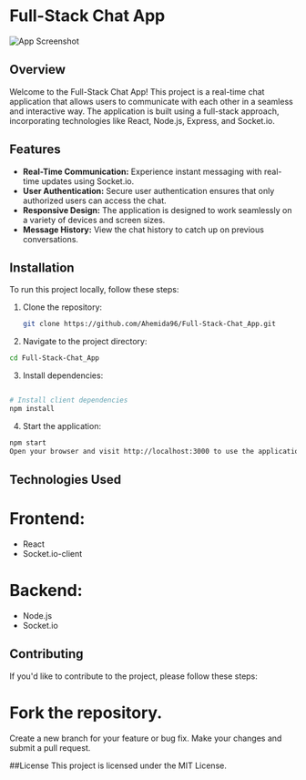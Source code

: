 # Full-Stack Chat App

![App Screenshot](screenshot.png)

## Overview

Welcome to the Full-Stack Chat App! This project is a real-time chat application that allows users to communicate with each other in a seamless and interactive way. The application is built using a full-stack approach, incorporating technologies like React, Node.js, Express, and Socket.io.

## Features

- **Real-Time Communication:** Experience instant messaging with real-time updates using Socket.io.
- **User Authentication:** Secure user authentication ensures that only authorized users can access the chat.
- **Responsive Design:** The application is designed to work seamlessly on a variety of devices and screen sizes.
- **Message History:** View the chat history to catch up on previous conversations.

## Installation

To run this project locally, follow these steps:

1. Clone the repository:

   ```bash
   git clone https://github.com/Ahemida96/Full-Stack-Chat_App.git

2. Navigate to the project directory:

  ```bash
  cd Full-Stack-Chat_App
  ```

3. Install dependencies:

  ```bash

  # Install client dependencies
  npm install
  ```

4. Start the application:

  ```bash
  npm start
  Open your browser and visit http://localhost:3000 to use the application.
  ```

## Technologies Used
# Frontend:
* React
* Socket.io-client

# Backend:
* Node.js
* Socket.io

## Contributing
If you'd like to contribute to the project, please follow these steps:

# Fork the repository.
Create a new branch for your feature or bug fix.
Make your changes and submit a pull request.

##License
This project is licensed under the MIT License.


